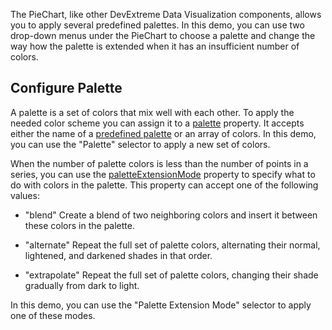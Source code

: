 The PieChart, like other DevExtreme Data Visualization components, allows you to apply several predefined palettes. In this demo, you can use two drop-down menus under the PieChart to choose a palette and change the way how the palette is extended when it has an insufficient number of colors.

## Configure Palette

A palette is a set of colors that mix well with each other. To apply the needed color scheme you can assign it to a [palette](/Documentation/ApiReference/UI_Components/dxPieChart/Configuration/#palette) property. It accepts either the name of a [predefined palette](/Documentation/Guide/Themes_and_Styles/SVG-Based_Components_Customization/#Palettes) or an array of colors. In this demo, you can use the "Palette" selector to apply a new set of colors.

When the number of palette colors is less than the number of points in a series, you can use the [paletteExtensionMode](/Documentation/ApiReference/UI_Components/dxPieChart/Configuration/#paletteExtensionMode) property to specify what to do with colors in the palette. This property can accept one of the following values:

- "blend"
Create a blend of two neighboring colors and insert it between these colors in the palette.

- "alternate"
Repeat the full set of palette colors, alternating their normal, lightened, and darkened shades in that order.

- "extrapolate"
Repeat the full set of palette colors, changing their shade gradually from dark to light.

In this demo, you can use the "Palette Extension Mode" selector to apply one of these modes.

